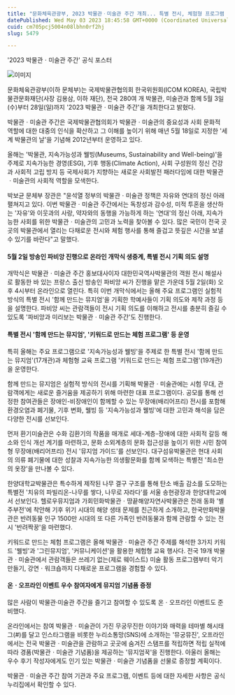 ```yaml
---
title: "문화체육관광부, 2023 박물관ㆍ미술관 주간 개최... 특별 전시, 체험형 프로그램 진행"
datePublished: Wed May 03 2023 18:45:58 GMT+0000 (Coordinated Universal Time)
cuid: cm705pcj5004n08lbhn0rf2hj
slug: 5479

---
```



'2023 박물관ㆍ미술관 주간' 공식 포스터

![이미지](https://cdn.hashnode.com/res/hashnode/image/upload/v1739258665155/a06191d5-7bf8-48d6-98c1-4b01f188d9f9.jpeg)

문화체육관광부(이하 문체부)는 국제박물관협의회 한국위원회(ICOM KOREA), 국립박물관문화재단(사장 김용삼, 이하 재단), 전국 280여 개 박물관, 미술관과 함께 5월 3일(수)부터 28일(일)까지 '2023 박물관ㆍ미술관 주간'을 개최한다고 밝혔다.

박물관ㆍ미술관 주간은 국제박물관협의회가 박물관ㆍ미술관의 중요성과 사회 문화적 역할에 대한 대중의 인식을 확산하고 그 이해를 높이기 위해 매년 5월 18일로 지정한 '세계 박물관의 날'을 기념해 2012년부터 운영하고 있다.

올해는 '박물관, 지속가능성과 웰빙(Museums, Sustainability and Well-being)'을 주제로 지속가능한 경영(ESG), 기후 행동(Climate Action), 사회 구성원의 정신 건강과 사회적 고립 방지 등 국제사회가 지향하는 새로운 사회발전 패러다임에 대한 박물관ㆍ미술관의 사회적 역할을 모색한다.

박보균 문체부 장관은 "윤석열 정부의 박물관ㆍ미술관 정책은 자유와 연대의 정신 아래 펼쳐지고 있다. 이번 박물관ㆍ미술관 주간에서는 독창성과 감수성, 미적 투혼을 생산하는 '자유'와 이웃과의 사랑, 약자와의 동행을 가능하게 하는 '연대'의 정신 아래, 지속가능한 사회를 위한 박물관ㆍ미술관의 고민과 노력을 찾아볼 수 있다. 많은 국민이 전국 곳곳의 박물관에서 열리는 다채로운 전시와 체험 행사를 통해 즐겁고 뜻깊은 시간을 보낼 수 있기를 바란다"고 말했다.

#### 5월 2일 방송인 파비앙 진행으로 온라인 개막식 생중계, 특별 전시 기획 의도 설명

개막식은 박물관ㆍ미술관 주간 홍보대사이자 대한민국역사박물관의 객원 전시 해설사로 활동한 바 있는 프랑스 출신 방송인 파비앙 씨가 진행을 맡은 가운데 5월 2일(화) 오후 4시부터 온라인으로 열린다. 특히 이번 개막식에서는 올해 주요 프로그램인 실험적 방식의 특별 전시 '함께 만드는 뮤지엄'을 기획한 학예사들이 기획 의도와 제작 과정 등을 설명한다. 파비앙 씨는 관람객들이 전시 기획 의도를 이해하고 전시를 충분히 즐길 수 있도록 '파비앙과 미리보는 박물관ㆍ미술관 주간'도 진행한다.

#### 특별 전시 '함께 만드는 뮤지엄', '키워드로 만드는 체험 프로그램' 등 운영

특히 올해는 주요 프로그램으로 '지속가능성과 웰빙'을 주제로 한 특별 전시 '함께 만드는 뮤지엄'(17개관)과 체험형 교육 프로그램 '키워드로 만드는 체험 프로그램'(19개관)을 운영한다.

함께 만드는 뮤지엄은 실험적 방식의 전시를 기획해 박물관ㆍ미술관에는 시험 무대, 관람객에게는 새로운 즐거움을 제공하기 위해 마련한 대표 프로그램이다. 공모를 통해 선정한 참여관들은 장애인-비장애인이 함께할 수 있는 무장애(배리어프리) 전시를 포함해 환경오염과 폐기물, 기후 변화, 웰빙 등 '지속가능성과 웰빙'에 대한 고민과 해석을 담은 다양한 전시를 선보인다.

먼저 환기미술관은 수화 김환기의 작품을 매개로 세대-계층-장애에 대한 사회적 갈등 해소와 인식 개선 계기를 마련하고, 문화 소외계층의 문화 접근성을 높이기 위한 시민 참여형 무장애(배리어프리) 전시 '뮤지엄 가이드'를 선보인다. 대구섬유박물관은 현대 사회의 의류 폐기물에 대한 성찰과 지속가능한 의생활문화를 함께 모색하는 특별전 '최소한의 옷장'을 만나볼 수 있다.

한양대학교박물관은 특수하게 제작된 나무 결구 구조를 통해 탄소 배출 감소를 도모하는 특별전 '치유의 파빌리온-나무를 쌓다, 나무로 자라다'를 서울 송현광장과 한양대학교에서 선보인다. 헬로우뮤지엄과 가회민화박물관ㆍ땅끝해양자연사박물관은 전래 동화 '별주부전'에 착안해 기후 위기 시대의 해양 생태 문제를 친근하게 소개하고, 한국만화박물관은 반려동물 인구 1500만 시대의 또 다른 가족인 반려동물과 함께 관람할 수 있는 전시 '반려짝꿍'을 마련했다.

키워드로 만드는 체험 프로그램은 올해 박물관ㆍ미술관 주간 주제를 해석한 3가지 키워드 '웰빙'과 '그린뮤지엄', '커뮤니케이션'을 활용한 체험형 교육 행사다. 전국 19개 박물관ㆍ미술관에서 관람객들은 쓰레기 없는(제로 웨이스트) 미술 활동 프로그램부터 악기 만들기, 강연ㆍ워크숍까지 다채로운 프로그램을 경험할 수 있다.

#### 온ㆍ오프라인 이벤트 우수 참여자에게 뮤지엄 기념품 증정

많은 사람이 박물관·미술관 주간을 즐기고 참여할 수 있도록 온ㆍ오프라인 이벤트도 준비했다.

온라인에서는 참여 박물관ㆍ미술관이 가진 무궁무진한 이야기와 매력을 테마별 해시태그(#)를 달고 인스타그램을 비롯한 누리소통망(SNS)에 소개하는 '뮤궁뮤진', 오프라인에서는 전국 박물관ㆍ미술관을 관람하고 곳곳에 숨겨진 스탬프를 적립하면 적립 실적에 따라 경품(박물관ㆍ미술관 기념품)을 제공하는 '뮤지엄꾹'을 진행한다. 아울러 올해는 우수 후기 작성자에게도 인기 있는 박물관ㆍ미술관 기념품을 선물로 증정할 계획이다.

박물관ㆍ미술관 주간 참여 기관과 주요 프로그램, 이벤트 등에 대한 자세한 사항은 공식 누리집에서 확인할 수 있다.